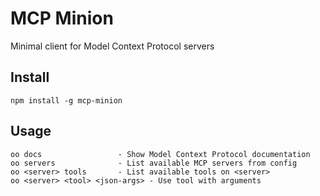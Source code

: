 # MCP Minion

Minimal client for Model Context Protocol servers

## Install

```
npm install -g mcp-minion
```

## Usage

```
oo docs                 - Show Model Context Protocol documentation
oo servers              - List available MCP servers from config
oo <server> tools       - List available tools on <server>
oo <server> <tool> <json-args> - Use tool with arguments
```
